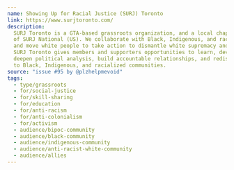 ```yaml
---
name: Showing Up for Racial Justice (SURJ) Toronto
link: https://www.surjtoronto.com/
description:
  SURJ Toronto is a GTA-based grassroots organization, and a local chapter
  of SURJ National (US). We collaborate with Black, Indigenous, and racialized organizers,
  and move white people to take action to dismantle white supremacy and colonialism.
  SURJ Toronto gives members and supporters opportunities to learn, develop skills,
  deepen political analysis, build accountable relationships, and redistribute resources
  to Black, Indigenous, and racialized communities.
source: "issue #95 by @plzhelpmevoid"
tags:
  - type/grassroots
  - for/social-justice
  - for/skill-sharing
  - for/education
  - for/anti-racism
  - for/anti-colonialism
  - for/activism
  - audience/bipoc-community
  - audience/black-community
  - audience/indigenous-community
  - audience/anti-racist-white-community
  - audience/allies
---
```


<!-- Community added from GitHub issue #95 -->
